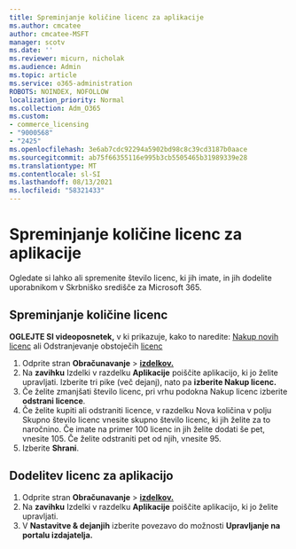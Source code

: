 ```yaml
---
title: Spreminjanje količine licenc za aplikacije
ms.author: cmcatee
author: cmcatee-MSFT
manager: scotv
ms.date: ''
ms.reviewer: micurn, nicholak
ms.audience: Admin
ms.topic: article
ms.service: o365-administration
ROBOTS: NOINDEX, NOFOLLOW
localization_priority: Normal
ms.collection: Adm_O365
ms.custom:
- commerce_licensing
- "9000568"
- "2425"
ms.openlocfilehash: 3e6ab7cdc92294a5902bd98c8c39cd3187b0aace
ms.sourcegitcommit: ab75f66355116e995b3cb5505465b31989339e28
ms.translationtype: MT
ms.contentlocale: sl-SI
ms.lasthandoff: 08/13/2021
ms.locfileid: "58321433"
---
```

# <a name="change-app-license-quantity"></a>Spreminjanje količine licenc za aplikacije

Ogledate si lahko ali spremenite število licenc, ki jih imate, in jih dodelite uporabnikom v Skrbniško središče za Microsoft 365.

## <a name="to-change-license-quantity"></a>Spreminjanje količine licenc

**OGLEJTE SI videoposnetek,** v ki prikazuje, kako to naredite: [Nakup novih licenc](https://go.microsoft.com/fwlink/p/?linkid=2154857) ali Odstranjevanje obstoječih [licenc](https://go.microsoft.com/fwlink/p/?linkid=2154938)

1. Odprite stran **Obračunavanje**  >  **[izdelkov.](https://go.microsoft.com/fwlink/p/?linkid=842054)**
2. Na **zavihku** Izdelki v razdelku **Aplikacije** poiščite aplikacijo, ki jo želite upravljati. Izberite tri pike (več dejanj), nato pa **izberite Nakup licenc.**
3. Če želite zmanjšati število licenc, pri vrhu podokna Nakup licenc izberite **odstrani licence**. 
4. Če želite kupiti ali  odstraniti licence,  v razdelku Nova količina v polju Skupno število licenc vnesite skupno število licenc, ki jih želite za to naročnino. Če imate na primer 100 licenc in jih želite dodati še pet, vnesite 105. Če želite odstraniti pet od njih, vnesite 95.
5. Izberite **Shrani**.

## <a name="to-assign-app-licenses"></a>Dodelitev licenc za aplikacijo

1. Odprite stran **Obračunavanje**  >  **[izdelkov.](https://go.microsoft.com/fwlink/p/?linkid=842054)**
2. Na **zavihku** Izdelki v razdelku **Aplikacije** poiščite aplikacijo, ki jo želite upravljati.
3. V **Nastavitve & dejanjih** izberite povezavo do možnosti **Upravljanje na portalu izdajatelja.**